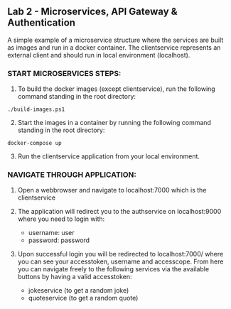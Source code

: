 ## Lab 2 -  Microservices, API Gateway & Authentication

A simple example of a microservice structure where the services are built as images and run in a docker container. 
The clientservice represents an external client and should run in local environment (localhost).

### START MICROSERVICES STEPS:
1. To build the docker images (except clientservice), run the following command standing in the root directory:
   
  ```./build-images.ps1```
   
2. Start the images in a container by running the following command standing in the root directory:

  ```docker-compose up```

3. Run the clientservice application from your local environment.

### NAVIGATE THROUGH APPLICATION:
1. Open a webbrowser and navigate to localhost:7000 which is the clientservice
  
2. The application will redirect you to the authservice on localhost:9000 where you need to login with:

    - username:  user
    - password:  password
   
4. Upon successful login you will be redirected to localhost:7000/ where you can see your accesstoken, username and accesscope.
   From here you can navigate freely to the following services via the available buttons by having a valid accesstoken:

     - jokeservice (to get a random joke)
     - quoteservice (to get a random quote)
